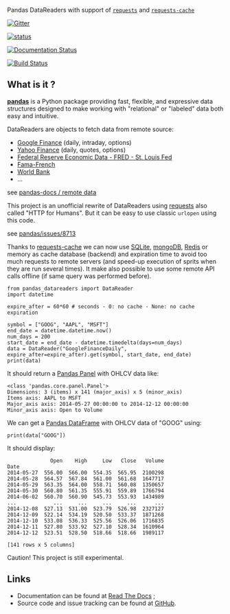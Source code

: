 Pandas DataReaders with support of [`requests`](http://www.python-requests.org/) and [`requests-cache`](http://requests-cache.readthedocs.org/)

[![Gitter](https://badges.gitter.im/Join%20Chat.svg)](https://gitter.im/femtotrader/pandas_datareaders?utm_source=badge&utm_medium=badge&utm_campaign=pr-badge&utm_content=badge)

[![status](https://sourcegraph.com/api/repos/github.com/femtotrader/pandas_datareaders/.badges/status.png)](https://sourcegraph.com/github.com/femtotrader/pandas_datareaders)

[![Documentation Status](https://readthedocs.org/projects/pandas-datareaders/badge/?version=latest)](https://pandas-datareaders.readthedocs.org/)

[![Build Status](https://travis-ci.org/femtotrader/pandas_datareaders.svg)](https://travis-ci.org/femtotrader/pandas_datareaders)

## What is it ?
[**pandas**](http://pandas.pydata.org/) is a Python package providing fast, flexible, and expressive data
structures designed to make working with "relational" or "labeled" data both
easy and intuitive.

DataReaders are objects to fetch data from remote source:

* [Google Finance](https://www.google.com/finance) (daily, intraday, options)
* [Yahoo Finance](https://finance.yahoo.com) (daily, quotes, options)
* [Federal Reserve Economic Data - FRED - St. Louis Fed](http://research.stlouisfed.org/fred2/)
* [Fama-French](http://mba.tuck.dartmouth.edu/pages/faculty/ken.french/data_library.html)
* [World Bank](http://data.worldbank.org/)
* ...


see [pandas-docs / remote data](http://pandas.pydata.org/pandas-docs/stable/remote_data.html)

This project is an unofficial rewrite of DataReaders using [requests](http://www.python-requests.org/) also called "HTTP for Humans". But it can be easy to use classic `urlopen` using this code.

see [pandas/issues/8713](https://github.com/pydata/pandas/issues/8713)

Thanks to [requests-cache](http://requests-cache.readthedocs.org/) 
we can now use [SQLite](http://www.sqlite.org/), [mongoDB](http://www.mongodb.org/), 
[Redis](http://redis.io/) or memory as cache database (backend) and expiration time 
to avoid too much requests to remote servers 
(and speed-up execution of sprits when they are run several times). 
It make also possible to use some remote API calls offline (if same query was performed before).

    from pandas_datareaders import DataReader
    import datetime

    expire_after = 60*60 # seconds - 0: no cache - None: no cache expiration
    
    symbol = ["GOOG", "AAPL", "MSFT"]
    end_date = datetime.datetime.now()
    num_days = 200
    start_date = end_date - datetime.timedelta(days=num_days)
    data = DataReader("GoogleFinanceDaily", expire_after=expire_after).get(symbol, start_date, end_date)
    print(data)

It should return a [Pandas Panel](http://pandas.pydata.org/pandas-docs/dev/dsintro.html#panel) with OHLCV data like:

    <class 'pandas.core.panel.Panel'>
    Dimensions: 3 (items) x 141 (major_axis) x 5 (minor_axis)
    Items axis: AAPL to MSFT
    Major_axis axis: 2014-05-27 00:00:00 to 2014-12-12 00:00:00
    Minor_axis axis: Open to Volume

We can get a [Pandas DataFrame](http://pandas.pydata.org/pandas-docs/dev/dsintro.html#dataframe) with OHLCV data of "GOOG" using:

    print(data["GOOG"])

It should display:

                  Open    High     Low   Close   Volume
    Date
    2014-05-27  556.00  566.00  554.35  565.95  2100298
    2014-05-28  564.57  567.84  561.00  561.68  1647717
    2014-05-29  563.35  564.00  558.71  560.08  1350657
    2014-05-30  560.80  561.35  555.91  559.89  1766794
    2014-06-02  560.70  560.90  545.73  553.93  1434989
    ...            ...     ...     ...     ...      ...
    2014-12-08  527.13  531.00  523.79  526.98  2327127
    2014-12-09  522.14  534.19  520.50  533.37  1871268
    2014-12-10  533.08  536.33  525.56  526.06  1716835
    2014-12-11  527.80  533.92  527.10  528.34  1610964
    2014-12-12  523.51  528.50  518.66  518.66  1989117

    [141 rows x 5 columns]


Caution! This project is still experimental.

## Links
* Documentation can be found at [Read The Docs](http://pandas-datareaders.readthedocs.org/) ;
* Source code and issue tracking can be found at [GitHub](https://github.com/femtotrader/pandas_datareaders).
